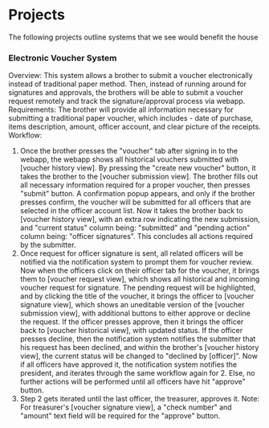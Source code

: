 # Projects
The following projects outline systems that we see would benefit the house
### Electronic Voucher System
Overview: This system allows a brother to submit a voucher electronically instead of traditional paper method. Then, instead of running around for signatures and approvals, the brothers will be able to submit a voucher request remotely and track the signature/approval process via webapp. 
Requirements: The brother will provide all information necessary for submitting a traditional paper voucher, which includes - date of purchase, items description, amount, officer account, and clear picture of the receipts. 
Workflow: 
1. Once the brother presses the "voucher" tab after signing in to the webapp, the webapp shows all historical vouchers submitted with [voucher history view]. By pressing the "create new voucher" button, it takes the brother to the [voucher submission view]. The brother fills out all necessary information required for a proper voucher, then presses "submit" button. A confirmation popup appears, and only if the brother presses confirm, the voucher will be submitted for all officers that are selected in the officer account list. Now it takes the brother back to [voucher history view], with an extra row indicating the new submission, and "current status" column being: "submitted" and "pending action" column being: "officer signatures". This concludes all actions required by the submitter. 
2. Once request for officer signature is sent, all related officers will be notified via the notification system to prompt them for voucher review. Now when the officers click on their officer tab for the voucher, it brings them to [voucher request view], which shows all historical and incoming voucher request for signature. The pending request will be highlighted, and by clicking the title of the voucher, it brings the officer to [voucher signature view], which shows an uneditable version of the [voucher submission view], with additional buttons to either approve or decline the request. If the officer presses approve, then it brings the officer back to [voucher historical view], with updated status. If the officer presses decline, then the notification system notifies the submitter that his request has been declined, and within the brother's [voucher history view], the current status will be changed to "declined by [officer]". Now if all officers have approved it, the notification system notifies the president, and iterates through the same workflow again for 2. Else, no further actions will be performed until all officers have hit "approve" button. 
3. Step 2 gets iterated until the last officer, the treasurer, approves it. 
Note: For treasurer's [voucher signature view], a "check number" and "amount" text field will be required for the "approve" button. 
